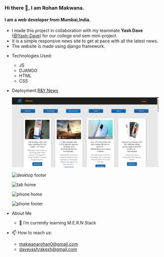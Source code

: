 ### Hi there 👋, I am Rohan Makwana.
#### I am a web developer from Mumbai,India.
* I made this project in collaboration with my teammate **Yash Dave** ([@Yash-Dave](https://github.com/Yash-Dave)) for our college end sem mini-project.
* It is a simple responsive news site to get at pace with all the latest news.
* The website is made using django framework.

- Technologies Used: 
   - JS 
   - DJANGO 
   - HTML 
   - CSS
- Deployment:[R&Y News](https://r-y-news-ucoe.herokuapp.com/)
  
  ![desktop home](https://github.com/RM6501/R-Y-NEWS-DJANGO/blob/01b5b7c68cc294ffdd94081effda8da85c3aa6b7/images/Desktop%20home.png)
  
  ![desktop footer](https://photos.app.goo.gl/NgGLS29F5dqfrTD19)
  
  ![tab home](https://photos.app.goo.gl/SvRBJXji79hd5omd8)
  
  ![phone home](https://photos.app.goo.gl/tNtvj2A6bWaTWJQr5)
  
  ![phone footer](https://photos.app.goo.gl/4T2XLThQRH4114AHA)
  
- About Me
  - 🌱 I’m currently learning M.E.R.N Stack 
  
 - 📫 How to reach us:
   -  makwanarohan0@gmail.com 
   -  daveyashrakesh@gmail.com





